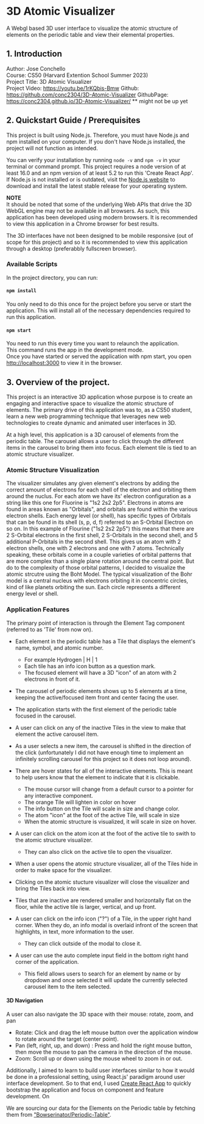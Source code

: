 
# 3D Atomic Visualizer
A Webgl based 3D user interface to visualize the atomic structure of elements on the periodic table and view their elemental properties.

## 1. Introduction
Author: Jose Conchello\
Course:  CS50 (Harvard Extention School Summer 2023)\
Project Title: 3D Atomic Visualizer\
Project Video: https://youtu.be/1rKQbis-Bmw
Github: https://github.com/conc2304/3D-Atomic-Visualizer
GithubPage: https://conc2304.github.io/3D-Atomic-Visualizer/  ** might not be up yet

## 2. Quickstart Guide / Prerequisites
This project is built using Node.js. Therefore, you must have Node.js and npm installed on your computer. If you don't have Node.js installed, the project will not function as intended.

You can verify your installation by running `node -v` and `npm -v` in your terminal or command prompt. This project requires a node version of at least 16.0 and an npm version of at least 5.2 to run this 'Create React App'. If Node.js is not installed or is outdated, visit the [Node.js website](https://nodejs.org/) to download and install the latest stable release for your operating system.

**NOTE** \
It should be noted that some of the underlying Web APIs that drive the 3D WebGL engine may not be available in all browsers.  As such, this application has been developed using modern browsers.  It is recommended to view this application in a Chrome browser for best results.

The 3D interfaces have not been designed to be mobile responsive (out of scope for this project) and so it is recommended to view this application through a desktop (preferabbly fullscreen browser).

### Available Scripts

In the project directory, you can run:

#### `npm install`
You only need to do this once for the project before you serve or start the application.  This will install all of the necessary dependencies required to run this application.

#### `npm start`
You need to run this every time you want to relaunch the application.\
This command runs the app in the development mode.\
Once you have started or served the application with npm start, you open [http://localhost:3000](http://localhost:3000) to view it in the browser.

## 3. Overview of the project.
This project is an interactive 3D application whose purpose is to create an engaging and interactive space to visualize the atomic structure of elements. The primary drive of this application was to, as a CS50 student, learn a new web programming technique that leverages new web technologies to create dynamic and animated user interfaces in 3D. 

At a high level, this application is a 3D carousel of elements from the periodic table. The carousel allows a user to click through the different items in the carousel to bring them into focus. Each element tile is tied to an atomic structure visualizer.  

### Atomic Structure Visualization
The visualizer simulates any given element's electrons by adding the correct amount of electrons for each shell of the electron and orbiting them around the nuclus. For each atom we have its' electron configuration as a string like this one for Fluorine is "1s2 2s2 2p5". Electrons in atoms are found in areas known as "Orbitals", and orbitals are found within the various electron shells. Each energy level (or shell), has specific types of Orbitals that can be found in its shell  (s, p, d, f) referred to an S-Orbital Electron on so on. In this example of Flourine ("1s2 2s2 2p5") this means that there are 2 S-Orbital electrons in the first shell, 2 S-Orbitals in the second shell, and 5 additional P-Orbitals in the second shell. This gives us an atom with 2 electron shells, one with 2 electrons and one with 7 atoms. Technically speaking, these orbitals come in a couple varieties of orbital patterns that are more complex than a single plane rotation around the central point. But do to the complexity of those orbital patterns, I decided to visualize the atomic strcutre using the Boht Model.  The typical visualization of the Bohr model is a central nucleus with electrons orbiting it in concentric circles, kind of like planets orbiting the sun. Each circle represents a different energy level or shell.

### Application Features
The primary point of interaction is through the Element Tag component (referred to as 'Tile' from now on).

- Each element in the periodic table has a Tile that displays the element's name, symbol, and atomic number. 
  - For example Hydrogen | H | 1
  - Each tile has an info icon button as a question mark.
  - The focused element will have a 3D "icon" of an atom with 2 electrons in front of it.
  
- The carousel of periodic elements shows up to 5 elements at a time, keeping the active/focused item front and center facing the user. 
  
- The application starts with the first element of the periodic table focused in the carousel.
  
- A user can click on any of the inactive Tiles in the view to make that element the active carousel item.
  
- As a user selects a new item, the carousel is shifted in the direction of the click (unfortunately I did not have enough time to implement an infinitely scrolling carousel for this project so it does not loop around).

- There are hover states for all of the interactive elements. This is meant to help users know that the element to indicate that it is clickable.
  - The mouse cursor will change from a default cursor to a pointer for any interactive component.
  - The orange Tile will lighten in color on hover 
  - The info button on the Tile will scale in size and change color.
  - The atom "icon" at the foot of the active Tile, will scale in size
  - When the atomic structure is visualized, it will scale in size on hover.

- A user can click on the atom icon at the foot of the active tile to swith to the atomic structure visualizer. 
  - They can also click on the active tile to open the visualizer.
- When a user opens the atomic structure visualizer, all of the Tiles hide in order to make space for the visualizer.
- Clicking on the atomic stucture visualizer will close the visualizer and bring the Tiles back into view.

- Tiles that are inactive are rendered smaller and horizontally flat on the floor, while the active tile is larger, vertical, and up front.

- A user can click on the info icon ("?") of a Tile, in the upper right hand corner.  When they do, an info modal is overlaid infront of the screen that highlights, in text, more information to the user.
  - They can click outside of the modal to close it.

- A user can use the auto complete input field in the bottom right hand corner of the application.
  - This field allows users to search for an element by name or by dropdown and once selected it will update the currently selected carousel item to the item selected.

#### 3D Navigation
 A user can also navigate the 3D space with their mouse: rotate, zoom, and pan
  - Rotate: Click and drag the left mouse button over the application window to rotate around the target (center point).
  - Pan (left, right, up, and down) : Press and hold the right mouse button, then move the mouse to pan the camera in the direction of the mouse.
  - Zoom: Scroll up or down using the mouse wheel to zoom in or out.




Additionally, I aimed to learn to build user interfaces similar to how it would be done in a professional setting, using React.js' paradigm around user interface development. So to that end, I used [Create React App](https://create-react-app.dev/) to quickly bootstrap the application and focus on component and feature development. On 

 We are sourcing our data for the Elements on the Periodic table by fetching them from ["Bowserinator/Periodic-Table"](https://raw.githubusercontent.com/Bowserinator/Periodic-Table-JSON/master/PeriodicTableJSON.json).


